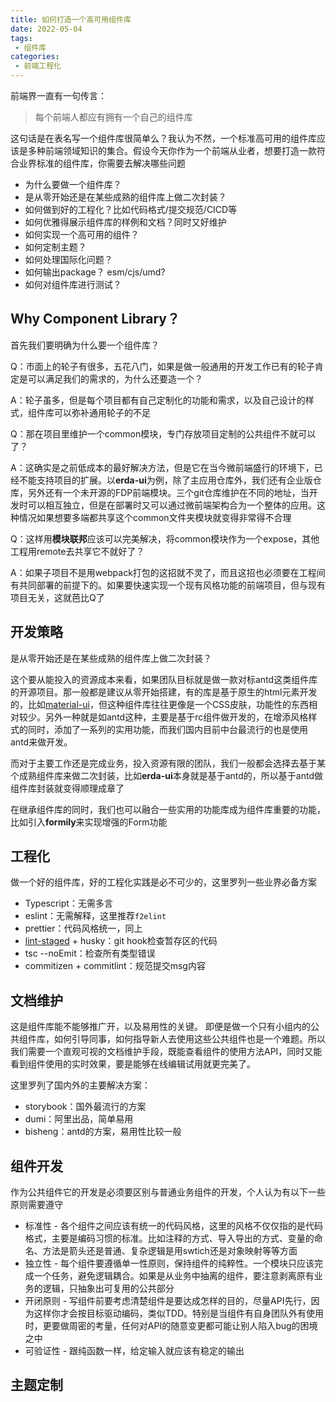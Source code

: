 ```yaml
---
title: 如何打造一个高可用组件库
date: 2022-05-04
tags:
 - 组件库
categories:
 - 前端工程化
---
```




前端界一直有一句传言：

> 每个前端人都应有拥有一个自己的组件库

这句话是在表名写一个组件库很简单么？我认为不然，一个标准高可用的组件库应该是多种前端领域知识的集合。假设今天你作为一个前端从业者，想要打造一款符合业界标准的组件库，你需要去解决哪些问题

- 为什么要做一个组件库？
- 是从零开始还是在某些成熟的组件库上做二次封装？
- 如何做到好的工程化？比如代码格式/提交规范/CICD等
- 如何优雅得展示组件库的样例和文档？同时又好维护
- 如何实现一个高可用的组件？
- 如何定制主题？
- 如何处理国际化问题？
- 如何输出package？ esm/cjs/umd?
- 如何对组件库进行测试？



## Why Component Library？

首先我们要明确为什么要一个组件库？

Q：市面上的轮子有很多，五花八门，如果是做一般通用的开发工作已有的轮子肯定是可以满足我们的需求的，为什么还要造一个？

A：轮子虽多，但是每个项目都有自己定制化的功能和需求，以及自己设计的样式，组件库可以弥补通用轮子的不足

Q：那在项目里维护一个common模块，专门存放项目定制的公共组件不就可以了？

A：这确实是之前低成本的最好解决方法，但是它在当今微前端盛行的环境下，已经不能支持项目的扩展。以**erda-ui**为例，除了主应用仓库外，我们还有企业版仓库，另外还有一个未开源的FDP前端模块。三个git仓库维护在不同的地址，当开发时可以相互独立，但是在部署时又可以通过微前端架构合为一个整体的应用。这种情况如果想要多端都共享这个common文件夹模块就变得非常得不合理

Q：这样用**模块联邦**应该可以完美解决，将common模块作为一个expose，其他工程用remote去共享它不就好了？

A：如果子项目不是用webpack打包的这招就不灵了，而且这招也必须要在工程间有共同部署的前提下的。如果要快速实现一个现有风格功能的前端项目，但与现有项目无关，这就芭比Q了



## 开发策略

是从零开始还是在某些成熟的组件库上做二次封装？

这个要从能投入的资源成本来看，如果团队目标就是做一款对标antd这类组件库的开源项目。那一般都是建议从零开始搭建，有的库是基于原生的html元素开发的，比如[material-ui](https://github.com/mui/material-ui)，但这种组件库往往更像是一个CSS皮肤，功能性的东西相对较少。另外一种就是如antd这种，主要是基于rc组件做开发的，在增添风格样式的同时，添加了一系列的实用功能，而我们国内目前中台最流行的也是使用antd来做开发。

而对于主要工作还是完成业务，投入资源有限的团队，我们一般都会选择去基于某个成熟组件库来做二次封装，比如**erda-ui**本身就是基于antd的，所以基于antd做组件库封装就变得顺理成章了

在继承组件库的同时，我们也可以融合一些实用的功能库成为组件库重要的功能，比如引入**formily**来实现增强的Form功能



## 工程化

做一个好的组件库，好的工程化实践是必不可少的，这里罗列一些业界必备方案

- Typescript：无需多言
- eslint：无需解释，这里推荐`f2elint`
- prettier：代码风格统一，同上
- [lint-staged](https://www.npmjs.com/package/lint-staged) + husky：git hook检查暂存区的代码
- tsc --noEmit：检查所有类型错误
- commitizen + commitlint：规范提交msg内容



## 文档维护

这是组件库能不能够推广开，以及易用性的关键。 即便是做一个只有小组内的公共组件库，如何引导同事，如何指导新人去使用这些公共组件也是一个难题。所以我们需要一个直观可视的文档维护手段，既能查看组件的使用方法API，同时又能看到组件使用的实时效果，要是能够在线编辑试用就更完美了。

这里罗列了国内外的主要解决方案：

- storybook：国外最流行的方案
- dumi：阿里出品，简单易用
- bisheng：antd的方案，易用性比较一般



## 组件开发

作为公共组件它的开发是必须要区别与普通业务组件的开发，个人认为有以下一些原则需要遵守

- 标准性 - 各个组件之间应该有统一的代码风格，这里的风格不仅仅指的是代码格式，主要是编码习惯的标准。比如注释的方式、导入导出的方式、变量的命名、方法是箭头还是普通、复杂逻辑是用swtich还是对象映射等等方面
- 独立性 - 每个组件要遵循单一性原则，保持组件的纯粹性。一个模块只应该完成一个任务，避免逻辑耦合。如果是从业务中抽离的组件，要注意剥离原有业务的逻辑，只抽象出可复用的公共部分
- 开闭原则 - 写组件前要考虑清楚组件是要达成怎样的目的，尽量API先行，因为这样你才会按目标驱动编码，类似TDD。特别是当组件有自身团队外有使用时，更要做周密的考量，任何对API的随意变更都可能让别人陷入bug的困境之中
- 可验证性 - 跟纯函数一样，给定输入就应该有稳定的输出



## 主题定制

